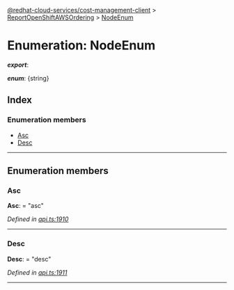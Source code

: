 [@redhat-cloud-services/cost-management-client](../README.md) > [ReportOpenShiftAWSOrdering](../modules/reportopenshiftawsordering.md) > [NodeEnum](../enums/reportopenshiftawsordering.nodeenum.md)

# Enumeration: NodeEnum

*__export__*: 

*__enum__*: {string}

## Index

### Enumeration members

* [Asc](reportopenshiftawsordering.nodeenum.md#asc)
* [Desc](reportopenshiftawsordering.nodeenum.md#desc)

---

## Enumeration members

<a id="asc"></a>

###  Asc

**Asc**:  = "asc"

*Defined in [api.ts:1910](https://github.com/RedHatInsights/javascript-clients/blob/master/packages/cost-management/api.ts#L1910)*

___
<a id="desc"></a>

###  Desc

**Desc**:  = "desc"

*Defined in [api.ts:1911](https://github.com/RedHatInsights/javascript-clients/blob/master/packages/cost-management/api.ts#L1911)*

___

